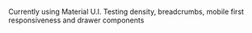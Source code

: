 Currently using Material U.I.
Testing density, breadcrumbs, mobile first responsiveness and drawer components
